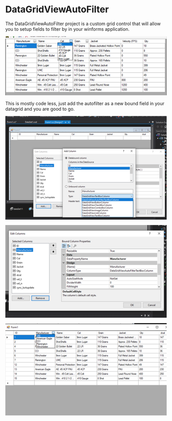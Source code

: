# DataGridViewAutoFilter

The DataGridViewAutoFilter project is a custom grid control that will allow you to setup fields to filter by in your winforms application.

![](images/sample.png)

This is mostly code less, just add the autofilter as a new bound field in your datagrid and you are good to go.

![](images/sample1.png)

![](images/sample2.png)

![](images/sample3.png)